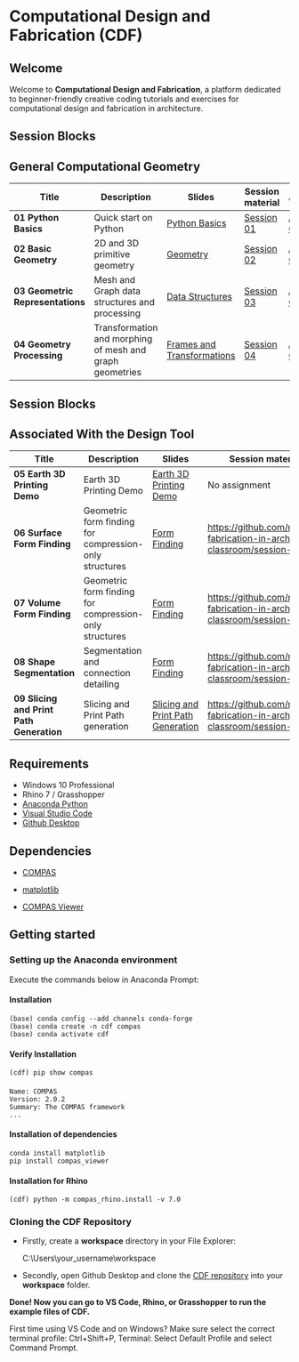 # Computational Design and Fabrication (CDF)

## Welcome

Welcome to **Computational Design and Fabrication**, a platform dedicated to beginner-friendly creative coding tutorials and exercises for computational design and fabrication in architecture.


## Session Blocks 
## General Computational Geometry

Title | Description | Slides | Session material | Assignment 
----- | ----------- | ------ | ---------------- | ----------
**01 Python Basics** | Quick start on Python | [Python Basics](https://docs.google.com/presentation/d/1itrUdpCxscddm8ilBpDHMNRPB9uUaK41vLhZXXznRcU/edit?usp=sharing) | [Session 01](https://github.com/computationaldesignandfabrication/session-01) |[Assignment 01](https://github.com/computationaldesignandfabrication/assignment-01)
**02 Basic Geometry** | 2D and 3D primitive geometry  | [Geometry](https://docs.google.com/presentation/d/1t5Old_fkJYUoT19DOXw5mV__aK2kXLFIzcbFNjCk49I/edit?usp=sharing) | [Session 02](https://github.com/computationaldesignandfabrication/session-02) | [Assignment 02](https://github.com/computationaldesignandfabrication/assignment-02)
**03 Geometric Representations** | Mesh and Graph data structures and processing  | [Data Structures](https://docs.google.com/presentation/d/157haw_1_zLma1QmPeS_Vz5kyLTYuytL1gbhSn71Se1M/edit?usp=sharing) | [Session 03](https://github.com/computationaldesignandfabrication/session-03) | [Assignment 03](https://github.com/computationaldesignandfabrication/assignment-03)
**04 Geometry Processing** | Transformation and morphing of mesh and graph geometries  | [Frames and Transformations](https://docs.google.com/presentation/d/1W4tloeYK8kEeiodES_N3r30FbRCn7zkjixjjtCY95PE/edit?usp=sharing) | [Session 04](https://github.com/computationaldesignandfabrication/session-04) | [Assignment 04](https://github.com/computationaldesignandfabrication/assignment-04)

## Session Blocks 
## Associated With the Design Tool

Title | Description | Slides | Session material | Assignment 
----- | ----------- | ------ | ---------------- | ----------
**05 Earth 3D Printing Demo** | Earth 3D Printing Demo | [Earth 3D Printing Demo](LINK) | No assignment
**06 Surface Form Finding** | Geometric form finding for compression-only structures | [Form Finding](LINK) | https://github.com/robotic-fabrication-in-arch-classroom/session-05
**07 Volume Form Finding** | Geometric form finding for compression-only structures | [Form Finding](LINK) | https://github.com/robotic-fabrication-in-arch-classroom/session-05
**08 Shape Segmentation** | Segmentation and connection detailing | [Form Finding](LINK) | https://github.com/robotic-fabrication-in-arch-classroom/session-05
**09 Slicing and Print Path Generation** | Slicing and Print Path generation | [Slicing and Print Path Generation](LINK) | https://github.com/robotic-fabrication-in-arch-classroom/session-06


## Requirements

* Windows 10 Professional
* Rhino 7 / Grasshopper
* [Anaconda Python](https://www.anaconda.com/distribution/?gclid=CjwKCAjwo9rtBRAdEiwA_WXcFoyH8v3m-gVC55J6YzR0HpgB8R-PwM-FClIIR1bIPYZXsBtbPRfJ8xoC6HsQAvD_BwE)
* [Visual Studio Code](https://code.visualstudio.com/)
* [Github Desktop](https://desktop.github.com/)

## Dependencies

* [COMPAS](https://compas-dev.github.io/)

* [matplotlib](https://matplotlib.org/)
* [COMPAS Viewer](https://compas.dev/compas_viewer/latest/index.html)


## Getting started

### Setting up the Anaconda environment

Execute the commands below in Anaconda Prompt:
	
#### Installation

    (base) conda config --add channels conda-forge
    (base) conda create -n cdf compas
    (base) conda activate cdf
    
#### Verify Installation

    (cdf) pip show compas

####
    Name: COMPAS
    Version: 2.0.2
    Summary: The COMPAS framework
    ...

#### Installation of dependencies
    conda install matplotlib
    pip install compas_viewer
    
#### Installation for Rhino

    (cdf) python -m compas_rhino.install -v 7.0


### Cloning the CDF Repository

* Firstly, create a **workspace** directory in your File Explorer:

    C:\Users\your_username\workspace

* Secondly, open Github Desktop and clone the [CDF repository](https://github.com/computational_design_and_fabrication/computational_design_and_fabrication) into your **workspace** folder.

**Done! Now you can go to VS Code, Rhino, or Grasshopper to run the example files of CDF.**

First time using VS Code and on Windows? Make sure select the correct terminal profile: Ctrl+Shift+P, Terminal: Select Default Profile and select Command Prompt.
